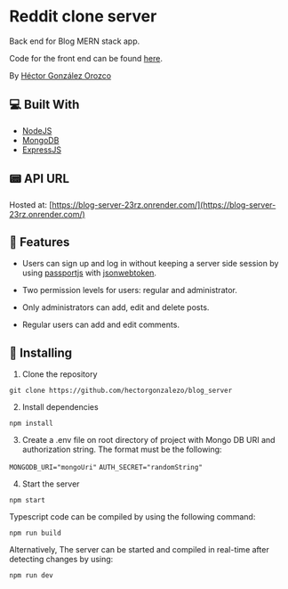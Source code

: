 # Reddit clone server

Back end for Blog MERN stack app.

Code for the front end can be found [here](https://github.com/hectorgonzalezo/blog_client).

By [Héctor González Orozco](https://github.com/hectorgonzalezo)

## :computer: Built With

* [NodeJS](https://nodejs.org/)
* [MongoDB](https://www.mongodb.com/)
* [ExpressJS](https://expressjs.com/)


## :pager: API URL

Hosted at: [https://blog-server-23rz.onrender.com/](https://blog-server-23rz.onrender.com/)

## :rocket: Features

- Users can sign up and log in without keeping a server side session by using [passportjs](http://www.passportjs.org/) with [jsonwebtoken](https://github.com/auth0/node-jsonwebtoken).

- Two permission levels for users: regular and administrator.

- Only administrators can add, edit and delete posts.

- Regular users can add and edit comments.



## :construction: Installing

1. Clone the repository

`git clone https://github.com/hectorgonzalezo/blog_server`

2. Install dependencies

`npm install`

3. Create a .env file on root directory of project with Mongo DB URI and authorization string. The format must be the following:

`MONGODB_URI="mongoUri"`
`AUTH_SECRET="randomString"`

4. Start the server

`npm start`

Typescript code can be compiled by using the following command:

`npm run build`

Alternatively, The server can be started and compiled in real-time after detecting changes by using:

`npm run dev`
